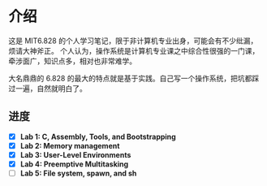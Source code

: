 介绍
===
这是 MIT6.828 的个人学习笔记，限于非计算机专业出身，可能会有不少纰漏，烦请大神斧正。
个人认为，操作系统是计算机专业课之中综合性很强的一门课，牵涉面广，知识点多，相对也非常难学。

大名鼎鼎的 6.828 的最大的特点就是基于实践。自己写一个操作系统，把坑都踩过一遍，自然就明白了。

进度
---
- [x] **Lab 1: C, Assembly, Tools, and Bootstrapping**
- [x] **Lab 2: Memory management**
- [x] **Lab 3: User-Level Environments**
- [x] **Lab 4: Preemptive Multitasking**
- [ ] **Lab 5: File system, spawn, and sh**
